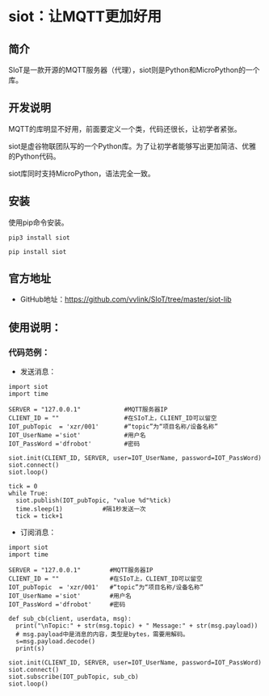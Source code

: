 # siot：让MQTT更加好用

## 简介

SIoT是一款开源的MQTT服务器（代理），siot则是Python和MicroPython的一个库。

## 开发说明

MQTT的库明显不好用，前面要定义一个类，代码还很长，让初学者紧张。

siot是虚谷物联团队写的一个Python库。为了让初学者能够写出更加简洁、优雅的Python代码。

siot库同时支持MicroPython，语法完全一致。

## 安装

使用pip命令安装。

	pip3 install siot

	pip install siot

## 官方地址

- GitHub地址：https://github.com/vvlink/SIoT/tree/master/siot-lib

## 使用说明：

### 代码范例：

- 发送消息：

```
import siot
import time

SERVER = "127.0.0.1"            #MQTT服务器IP
CLIENT_ID = ""                  #在SIoT上，CLIENT_ID可以留空
IOT_pubTopic  = 'xzr/001'       #“topic”为“项目名称/设备名称”
IOT_UserName ='siot'            #用户名
IOT_PassWord ='dfrobot'         #密码

siot.init(CLIENT_ID, SERVER, user=IOT_UserName, password=IOT_PassWord)
siot.connect()
siot.loop()

tick = 0
while True:
  siot.publish(IOT_pubTopic, "value %d"%tick)
  time.sleep(1)           #隔1秒发送一次
  tick = tick+1

```

- 订阅消息：

```
import siot
import time

SERVER = "127.0.0.1"        #MQTT服务器IP
CLIENT_ID = ""              #在SIoT上，CLIENT_ID可以留空
IOT_pubTopic  = 'xzr/001'   #“topic”为“项目名称/设备名称”
IOT_UserName ='siot'        #用户名
IOT_PassWord ='dfrobot'     #密码

def sub_cb(client, userdata, msg):
  print("\nTopic:" + str(msg.topic) + " Message:" + str(msg.payload))
  # msg.payload中是消息的内容，类型是bytes，需要用解码。
  s=msg.payload.decode()
  print(s)

siot.init(CLIENT_ID, SERVER, user=IOT_UserName, password=IOT_PassWord)
siot.connect()
siot.subscribe(IOT_pubTopic, sub_cb)
siot.loop()

```
